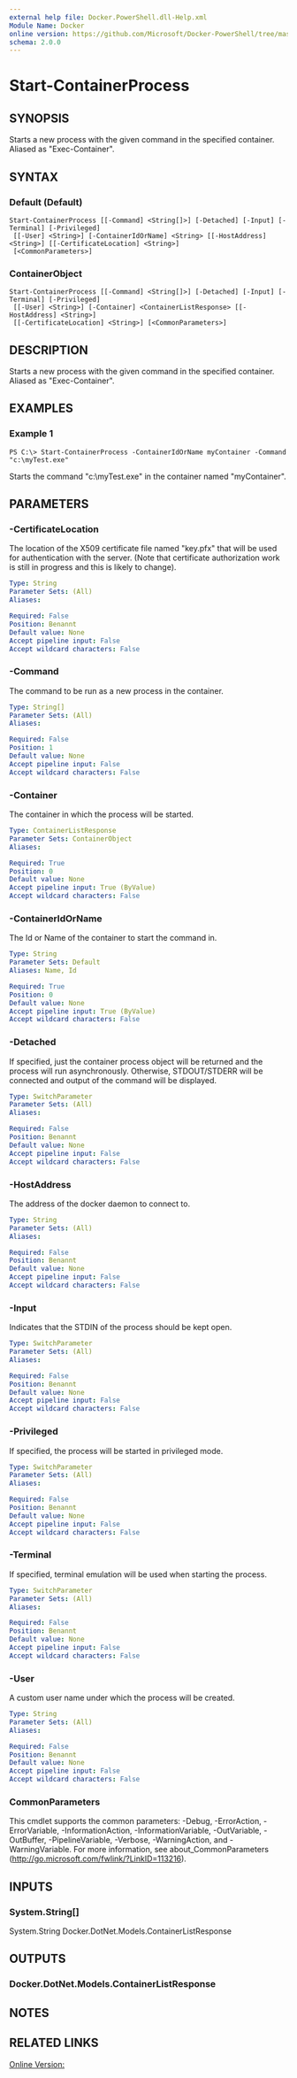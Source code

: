 ```yaml
---
external help file: Docker.PowerShell.dll-Help.xml
Module Name: Docker
online version: https://github.com/Microsoft/Docker-PowerShell/tree/master/src/Docker.PowerShell/en-us/
schema: 2.0.0
---
```


# Start-ContainerProcess

## SYNOPSIS
Starts a new process with the given command in the specified container.
Aliased as "Exec-Container".

## SYNTAX

### Default (Default)
```
Start-ContainerProcess [[-Command] <String[]>] [-Detached] [-Input] [-Terminal] [-Privileged]
 [[-User] <String>] [-ContainerIdOrName] <String> [[-HostAddress] <String>] [[-CertificateLocation] <String>]
 [<CommonParameters>]
```

### ContainerObject
```
Start-ContainerProcess [[-Command] <String[]>] [-Detached] [-Input] [-Terminal] [-Privileged]
 [[-User] <String>] [-Container] <ContainerListResponse> [[-HostAddress] <String>]
 [[-CertificateLocation] <String>] [<CommonParameters>]
```

## DESCRIPTION
Starts a new process with the given command in the specified container.
Aliased as "Exec-Container".

## EXAMPLES

### Example 1
```
PS C:\> Start-ContainerProcess -ContainerIdOrName myContainer -Command "c:\myTest.exe"
```

Starts the command "c:\myTest.exe" in the container named "myContainer".

## PARAMETERS

### -CertificateLocation
The location of the X509 certificate file named "key.pfx" that will be used for authentication with the server.  (Note that certificate authorization work is still in progress and this is likely to change).

```yaml
Type: String
Parameter Sets: (All)
Aliases:

Required: False
Position: Benannt
Default value: None
Accept pipeline input: False
Accept wildcard characters: False
```

### -Command
The command to be run as a new process in the container. 

```yaml
Type: String[]
Parameter Sets: (All)
Aliases:

Required: False
Position: 1
Default value: None
Accept pipeline input: False
Accept wildcard characters: False
```

### -Container
The container in which the process will be started.

```yaml
Type: ContainerListResponse
Parameter Sets: ContainerObject
Aliases:

Required: True
Position: 0
Default value: None
Accept pipeline input: True (ByValue)
Accept wildcard characters: False
```

### -ContainerIdOrName
The Id or Name of the container to start the command in.

```yaml
Type: String
Parameter Sets: Default
Aliases: Name, Id

Required: True
Position: 0
Default value: None
Accept pipeline input: True (ByValue)
Accept wildcard characters: False
```

### -Detached
If specified, just the container process object will be returned and the process will run asynchronously. Otherwise, STDOUT/STDERR will be connected and output of the command will be displayed.

```yaml
Type: SwitchParameter
Parameter Sets: (All)
Aliases:

Required: False
Position: Benannt
Default value: None
Accept pipeline input: False
Accept wildcard characters: False
```

### -HostAddress
The address of the docker daemon to connect to.

```yaml
Type: String
Parameter Sets: (All)
Aliases:

Required: False
Position: Benannt
Default value: None
Accept pipeline input: False
Accept wildcard characters: False
```

### -Input
Indicates that the STDIN of the process should be kept open.

```yaml
Type: SwitchParameter
Parameter Sets: (All)
Aliases:

Required: False
Position: Benannt
Default value: None
Accept pipeline input: False
Accept wildcard characters: False
```

### -Privileged
If specified, the process will be started in privileged mode.

```yaml
Type: SwitchParameter
Parameter Sets: (All)
Aliases:

Required: False
Position: Benannt
Default value: None
Accept pipeline input: False
Accept wildcard characters: False
```

### -Terminal
If specified, terminal emulation will be used when starting the process.

```yaml
Type: SwitchParameter
Parameter Sets: (All)
Aliases:

Required: False
Position: Benannt
Default value: None
Accept pipeline input: False
Accept wildcard characters: False
```

### -User
A custom user name under which the process will be created.

```yaml
Type: String
Parameter Sets: (All)
Aliases:

Required: False
Position: Benannt
Default value: None
Accept pipeline input: False
Accept wildcard characters: False
```

### CommonParameters
This cmdlet supports the common parameters: -Debug, -ErrorAction, -ErrorVariable, -InformationAction, -InformationVariable, -OutVariable, -OutBuffer, -PipelineVariable, -Verbose, -WarningAction, and -WarningVariable. For more information, see about_CommonParameters (http://go.microsoft.com/fwlink/?LinkID=113216).

## INPUTS

### System.String[]
System.String
Docker.DotNet.Models.ContainerListResponse

## OUTPUTS

### Docker.DotNet.Models.ContainerListResponse

## NOTES

## RELATED LINKS

[Online Version:](https://github.com/Microsoft/Docker-PowerShell/blob/master/src/Docker.PowerShell/Help/Start-ContainerProcess.md)
